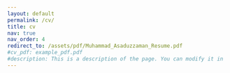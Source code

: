 ```yaml
---
layout: default
permalink: /cv/
title: cv
nav: true
nav_order: 4
redirect_to: /assets/pdf/Muhammad_Asaduzzaman_Resume.pdf
#cv_pdf: example_pdf.pdf
#description: This is a description of the page. You can modify it in 'pages/_cv.md'. You can also change or remove the top pdf download button.
---
```

